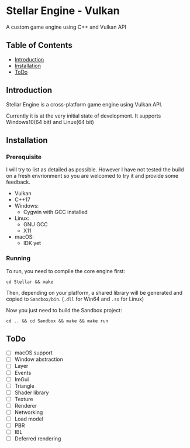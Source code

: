 # Stellar Engine - Vulkan
A custom game engine using C++ and Vulkan API
## Table of Contents
* [Introduction](#introduction)
* [Installation](#installation)
* [ToDo](#todo)

## Introduction
Stellar Engine is a cross-platform game engine using Vulkan API. 

Currently it is at the very initial state of development. It supports Windows10(64 bit) and Linux(64 bit)

## Installation

### Prerequisite

I will try to list as detailed as possible. However I have not tested the build on a fresh envrionment so you are welcomed to try it and provide some feedback.

- Vulkan
- C++17
- Windows:
    - Cygwin with GCC installed
- Linux:
    - GNU GCC
    - X11
- macOS:
    - IDK yet

### Running

To run, you need to compile the core engine first:

`cd Stellar && make`

Then, depending on your platform, a shared library will be generated and copied to `Sandbox/bin`. (`.dll` for Win64 and `.so` for Linux) 

Now you just need to build the Sandbox project:

`cd .. && cd Sandbox && make && make run`

## ToDo

- [ ] macOS support
- [ ] Window abstraction
- [ ] Layer
- [ ] Events
- [ ] ImGui
- [ ] Triangle
- [ ] Shader library
- [ ] Texture
- [ ] Renderer
- [ ] Networking
- [ ] Load model
- [ ] PBR
- [ ] IBL
- [ ] Deferred rendering